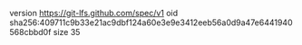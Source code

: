 version https://git-lfs.github.com/spec/v1
oid sha256:409711c9b33e21ac9dbf124a60e3e9e3412eeb56a0d9a47e6441940568cbbd0f
size 35
